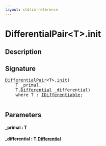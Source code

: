 ```yaml
---
layout: stdlib-reference
---
```


# DifferentialPair\<T\>\.init

## Description





## Signature 

<pre>
<a href="/stdlib-reference/types/DifferentialPair/index" class="code_type">DifferentialPair</a>&lt;<span class="code_type">T</span>&gt;.<a href="/stdlib-reference/types/DifferentialPair/init">init</a>(
    <span class="code_type">T</span> <span class='code_param'>_primal</span>,
    <span class="code_type">T</span>.<a href="/stdlib-reference/types/DifferentialPair/Differential" class="code_type">Differential</a> <span class='code_param'>_differential</span>)
    <span class='code_keyword'>where</span> <span class="code_type">T</span> : <a href="/stdlib-reference/interfaces/IDifferentiable/index" class="code_type">IDifferentiable</a>;

</pre>

## Parameters

#### \_primal  : T
#### \_differential  : T\.[Differential](/stdlib-reference/types/DifferentialPair/Differential)

